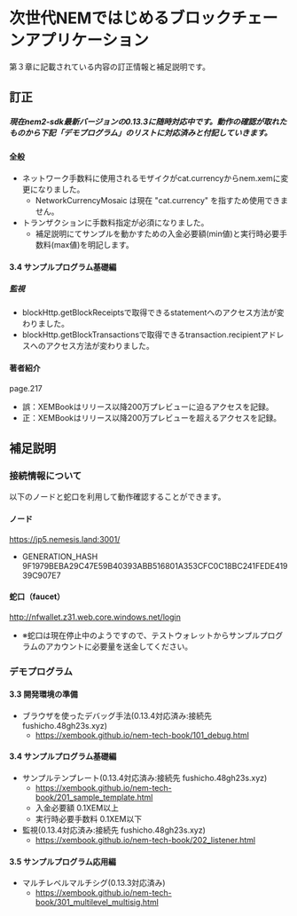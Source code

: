# 次世代NEMではじめるブロックチェーンアプリケーション
第３章に記載されている内容の訂正情報と補足説明です。

## 訂正

##### 現在nem2-sdk最新バージョンの0.13.3に随時対応中です。動作の確認が取れたものから下記「デモプログラム」のリストに対応済みと付記していきます。

#### 全般
- ネットワーク手数料に使用されるモザイクがcat.currencyからnem.xemに変更になりました。
  - NetworkCurrencyMosaic は現在 "cat.currency" を指すため使用できません。
- トランザクションに手数料指定が必須になりました。
  - 補足説明にてサンプルを動かすための入金必要額(min値)と実行時必要手数料(max値)を明記します。

#### 3.4 サンプルプログラム基礎編
##### 監視
- blockHttp.getBlockReceiptsで取得できるstatementへのアクセス方法が変わりました。
- blockHttp.getBlockTransactionsで取得できるtransaction.recipientアドレスへのアクセス方法が変わりました。

#### 著者紹介 
page.217 
- 誤：XEMBookはリリース以降200万プレビューに迫るアクセスを記録。
- 正：XEMBookはリリース以降200万プレビューを超えるアクセスを記録。

## 補足説明

### 接続情報について

以下のノードと蛇口を利用して動作確認することができます。

#### ノード
https://jp5.nemesis.land:3001/
- GENERATION_HASH 9F1979BEBA29C47E59B40393ABB516801A353CFC0C18BC241FEDE41939C907E7


#### 蛇口（faucet） 
http://nfwallet.z31.web.core.windows.net/login
- ※蛇口は現在停止中のようですので、テストウォレットからサンプルプログラムのアカウントに必要量を送金してください。


### デモプログラム
#### 3.3 開発環境の準備

- ブラウザを使ったデバッグ手法(0.13.4対応済み:接続先 fushicho.48gh23s.xyz)
  - https://xembook.github.io/nem-tech-book/101_debug.html

#### 3.4 サンプルプログラム基礎編
- サンプルテンプレート(0.13.4対応済み:接続先 fushicho.48gh23s.xyz)
  - https://xembook.github.io/nem-tech-book/201_sample_template.html
  - 入金必要額 0.1XEM以上
  - 実行時必要手数料 0.1XEM以下
　　
- 監視(0.13.4対応済み:接続先 fushicho.48gh23s.xyz)
  - https://xembook.github.io/nem-tech-book/202_listener.html
  
#### 3.5 サンプルプログラム応用編
- マルチレベルマルチシグ(0.13.3対応済み)
  - https://xembook.github.io/nem-tech-book/301_multilevel_multisig.html
  
  
